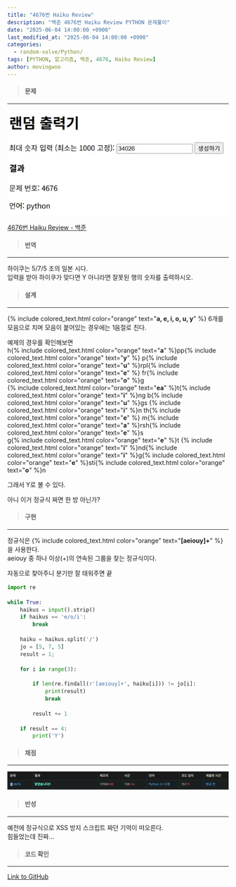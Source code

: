 ```yaml
---
title: "4676번 Haiku Review"
description: "백준 4676번 Haiku Review PYTHON 문제풀이"
date: "2025-06-04 14:00:00 +0900"
last_modified_at: "2025-06-04 14:00:00 +0900"
categories: 
  - random-solve/Python/
tags: [PYTHON, 알고리즘, 백준, 4676, Haiku Review]
author: movingwoo
---
```

> #### 문제  
---  
  
![img01](/assets/images/posts/random-solve/Python/2025-06-04-4676/img01.webp)  
  
[4676번 Haiku Review - 백준](https://www.acmicpc.net/problem/4676)  
   
> #### 번역  
---  
  
하이쿠는 5/7/5 조의 일본 시다.  
입력을 받아 하이쿠가 맞다면 Y 아니라면 잘못된 행의 숫자를 출력하시오.   
  
> #### 설계  
---
  
{% include colored_text.html color="orange" text="**a, e, i, o, u, y**" %} 6개를 모음으로 치며 모음이 붙어있는 경우에는 1음절로 친다.  
  
예제의 경우를 확인해보면  
h{% include colored_text.html color="orange" text="**a**" %}pp{% include colored_text.html color="orange" text="**y**" %} p{% include colored_text.html color="orange" text="**u**" %}rpl{% include colored_text.html color="orange" text="**e**" %} fr{% include colored_text.html color="orange" text="**o**" %}g  
{% include colored_text.html color="orange" text="**ea**" %}t{% include colored_text.html color="orange" text="**i**" %}ng b{% include colored_text.html color="orange" text="**u**" %}gs {% include colored_text.html color="orange" text="**i**" %}n th{% include colored_text.html color="orange" text="**e**" %} m{% include colored_text.html color="orange" text="**a**" %}rsh{% include colored_text.html color="orange" text="**e**" %}s  
g{% include colored_text.html color="orange" text="**e**" %}t {% include colored_text.html color="orange" text="**i**" %}nd{% include colored_text.html color="orange" text="**i**" %}g{% include colored_text.html color="orange" text="**e**" %}sti{% include colored_text.html color="orange" text="**o**" %}n  
  
그래서 Y로 볼 수 있다.  
  
아니 이거 정규식 짜면 한 방 아닌가?  
  
> #### 구현  
---  
  
정규식은 {% include colored_text.html color="orange" text="**[aeiouy]+**" %} 을 사용한다.  
aeiouy 중 하나 이상(+)의 연속된 그룹을 찾는 정규식이다.  
  
자동으로 찾아주니 분기만 잘 태워주면 끝  
  
```python
import re

while True:
    haikus = input().strip()
    if haikus == 'e/o/i':
        break

    haiku = haikus.split('/')
    jo = [5, 7, 5]
    result = 1;
    
    for i in range(3):

        if len(re.findall(r'[aeiouy]+', haiku[i])) != jo[i]:
            print(result)
            break

        result += 1
    
    if result == 4:
        print('Y')
```
  
> #### 채점  
---  

![img02](/assets/images/posts/random-solve/Python/2025-06-04-4676/img02.webp)  
  
> #### 반성  
---  
  
예전에 정규식으로 XSS 방지 스크립트 짜던 기억이 떠오른다.  
힘들었는데 진짜...  
  
> #### 코드 확인   
---  
  
[Link to GitHub](https://raw.githubusercontent.com/movingwoo/movingwoo-snippets/refs/heads/main/random-solve/Python/2025-06-04-4676.py)